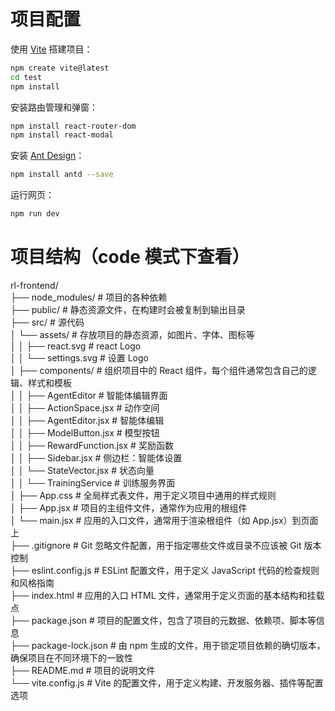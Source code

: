 # 项目配置

使用 [Vite](https://vitejs.cn/vite3-cn/guide/) 搭建项目：
```bash
npm create vite@latest
cd test
npm install
```

安装路由管理和弹窗：
```bash
npm install react-router-dom
npm install react-modal
```

安装 [Ant Design](https://ant.design/docs/react/use-with-vite-cn)：
```bash
npm install antd --save
```

运行网页：
```bash
npm run dev
```

# 项目结构（code 模式下查看）

rl-frontend/  
├── node_modules/ # 项目的各种依赖  
├── public/ # 静态资源文件，在构建时会被复制到输出目录  
├── src/ # 源代码  
│       └── assets/ # 存放项目的静态资源，如图片、字体、图标等  
│       │         ├── react.svg # react Logo  
│       │         └── settings.svg # 设置 Logo  
│       ├── components/ # 组织项目中的 React 组件，每个组件通常包含自己的逻辑、样式和模板  
│       │         ├── AgentEditor # 智能体编辑界面  
│       │                       ├── ActionSpace.jsx # 动作空间  
│       │                       ├── AgentEditor.jsx # 智能体编辑  
│       │                       ├── ModelButton.jsx # 模型按钮  
│       │                       ├── RewardFunction.jsx # 奖励函数  
│       │                       ├── Sidebar.jsx # 侧边栏：智能体设置  
│       │                       └── StateVector.jsx # 状态向量  
│       │         └── TrainingService # 训练服务界面  
│       ├── App.css # 全局样式表文件，用于定义项目中通用的样式规则   
│       ├── App.jsx # 项目的主组件文件，通常作为应用的根组件   
│       └── main.jsx # 应用的入口文件，通常用于渲染根组件（如 App.jsx）到页面上  
├── .gitignore # Git 忽略文件配置，用于指定哪些文件或目录不应该被 Git 版本控制  
├── eslint.config.js # ESLint 配置文件，用于定义 JavaScript 代码的检查规则和风格指南  
├── index.html # 应用的入口 HTML 文件，通常用于定义页面的基本结构和挂载点  
├── package.json # 项目的配置文件，包含了项目的元数据、依赖项、脚本等信息  
├── package-lock.json # 由 npm 生成的文件，用于锁定项目依赖的确切版本，确保项目在不同环境下的一致性  
├── README.md # 项目的说明文件  
└── vite.config.js # Vite 的配置文件，用于定义构建、开发服务器、插件等配置选项  
